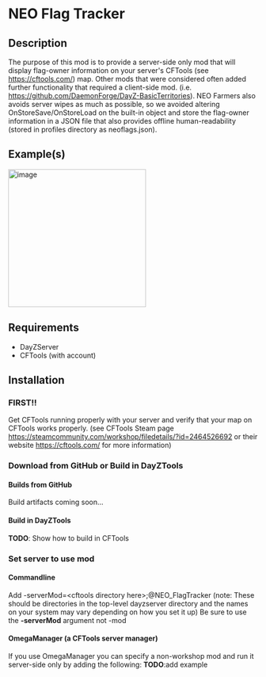# NEO Flag Tracker
## Description
The purpose of this mod is to provide a server-side only mod that will display flag-owner information on 
your server's CFTools (see https://cftools.com/) map. Other mods that were considered often added further 
functionality that required a client-side mod. (i.e. https://github.com/DaemonForge/DayZ-BasicTerritories). 
NEO Farmers also avoids server wipes as much as possible, so we avoided altering OnStoreSave/OnStoreLoad on 
the built-in object and store the flag-owner information in a JSON file that also provides offline 
human-readability (stored in profiles directory as neoflags.json).
## Example(s)
<img width="278" alt="image" src="https://github.com/NEO-Farmers/AdminTools/assets/18753203/c97d716e-1c74-455a-8754-e682c43bd9ee">

## Requirements
- DayZServer
- CFTools (with account)
## Installation
### FIRST!!
Get CFTools running properly with your server and verify that your map on CFTools works properly. (see 
CFTools Steam page https://steamcommunity.com/workshop/filedetails/?id=2464526692 or 
their website https://cftools.com/ for more information)
### Download from GitHub or Build in DayZTools
#### Builds from GitHub
Build artifacts coming soon...
#### Build in DayZTools
**TODO**: Show how to build in CFTools
### Set server to use mod
#### Commandline
Add -serverMod=\<cftools directory here\>;@NEO_FlagTracker
(note: These should be directories in the top-level dayzserver directory and the names on your system may 
vary depending on how you set it up)
Be sure to use the **-serverMod** argument not -mod
#### OmegaManager (a CFTools server manager)
If you use OmegaManager you can specify a non-workshop mod and run it server-side only by adding the following:
**TODO**:add example
